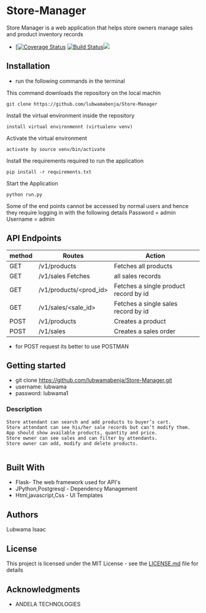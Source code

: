 # Store-Manager

Store Manager is a web application that helps store owners manage sales and product inventory records
* [[![Coverage Status](https://coveralls.io/repos/github/lubwamabenja/Store-Manager/badge.svg?branch=features)](https://coveralls.io/github/lubwamabenja/Store-Manager?branch=features)
[![Build Status](https://travis-ci.org/lubwamabenja/Store-Manager.svg?branch=ft-add-product-161214893)](https://travis-ci.org/lubwamabenja/Store-Manager)<a href="https://codeclimate.com/github/lubwamabenja/Store-Manager/maintainability"><img src="https://api.codeclimate.com/v1/badges/b62d23c140bf51e17a9f/maintainability" /></a>



## Installation
* run the following commands in  the terminal

This command downloads the repository on the local machin
```
git clone https://github.com/lubwamabenja/Store-Manager

```
Install the virtual environment inside the  repository

```
install virtual environmennt (virtualenv venv)

```
Activate  the virtual environment
```
activate by source venv/bin/activate
```
Install the requirements required to run the application
```
pip install -r requirements.txt
````
Start the Application
```
python run.py
```
Some of the end points cannot be accessed by normal users and hence they require logging in with the following details
Password = admin
Username = admin

## API Endpoints
 
 
| method |     Routes             |   Action                               |
| ------ | ---------------------- | -------------------------------------- | 
| GET    |  /v1/products          |	 Fetches all products                  |
| GET    |  /v1/sales	Fetches     |  all sales records                     |
| GET	   |  /v1/products/<prod_id>|	 Fetches a single product record by id |
| GET	   |  /v1/sales/<sale_id>	  |  Fetches a single sales record by id   |
| POST	 |    /v1/products	      |  Creates a product                     |
| POST	 |     /v1/sales	        |  Creates a sales order                 |
    
 * for POST request its better to use  POSTMAN
 
 
 





## Getting started
* git clone https://github.com/lubwamabenja/Store-Manager.git
* username: lubwama
* password: lubwama1
### Description
```
Store attendant can search and add products to buyer’s cart.
Store attendant can see his/her sale records but can’t modify them.
App should show available products, quantity and price.
Store owner can see sales and can filter by attendants.
Store owner can add, modify and delete products.


```

## Built With

* Flask- The web framework used for API's
* JPython,Postgresql - Dependency Management
* Html,javascript,Css  - UI Templates



## Authors

Lubwama Isaac

## License

This project is licensed under the MIT License - see the [LICENSE.md](LICENSE.md) file for details

## Acknowledgments

* ANDELA TECHNOLOGIES


